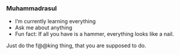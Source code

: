 ### Muhammadrasul


- I’m currently learning everything
- Ask me about anything
- Fun fact: If all you have is a hammer, everything looks like a nail.

Just do the f@@king thing, that you are supposed to do. 
